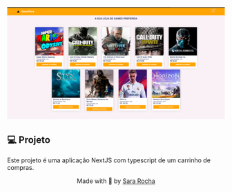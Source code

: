 <h2  align="center">
<img  alt="cover-alt"  src=".github/cart.png" />
</h2>


## 💻 Projeto
  

Este projeto é uma aplicação NextJS com typescript de um carrinho de compras.
  
<p  align="center">Made with 💜 by <a  href="https://github.com/sararchh"  target="_blank">Sara Rocha </a></p>